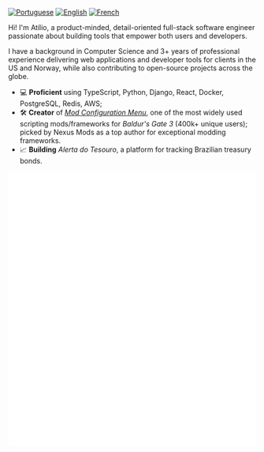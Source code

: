 [![Portuguese](https://img.shields.io/badge/Portuguese-Native-brightgreen)](https://github.com/AtilioA)
[![English](https://img.shields.io/badge/English-C2-green)](https://github.com/AtilioA)
[![French](https://img.shields.io/badge/French-B1-yellow)](https://github.com/AtilioA)

Hi! I'm Atílio, a product-minded, detail-oriented full-stack software engineer passionate about building tools that empower both users and developers.

I have a background in Computer Science and 3+ years of professional experience delivering web applications and developer tools for clients in the US and Norway, while also contributing to open-source projects across the globe.
- 💻 **Proficient** using TypeScript, Python, Django, React, Docker,  PostgreSQL, Redis, AWS;
- 🛠️ **Creator** of [_Mod Configuration Menu_](https://www.nexusmods.com/baldursgate3/mods/9162), one of the most widely used scripting mods/frameworks for *Baldur's Gate 3* (400k+ unique users); picked by Nexus Mods as a top author for exceptional modding frameworks.
- 📈 **Building** _Alerta do Tesouro_, a platform for tracking Brazilian treasury bonds.

[![Metrics](https://github.com/AtilioA/AtilioA/blob/master/github-metrics.svg)](https://github.com/AtilioA)
